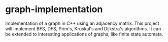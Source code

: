 # graph-implementation
Implementation of a graph in C++ using an adjacency matrix.
This project will implement BFS, DFS, Prim's, Kruskal's and Dijkstra's algorithms. It can be extended to interesting applications of graphs, like finite state automata.
